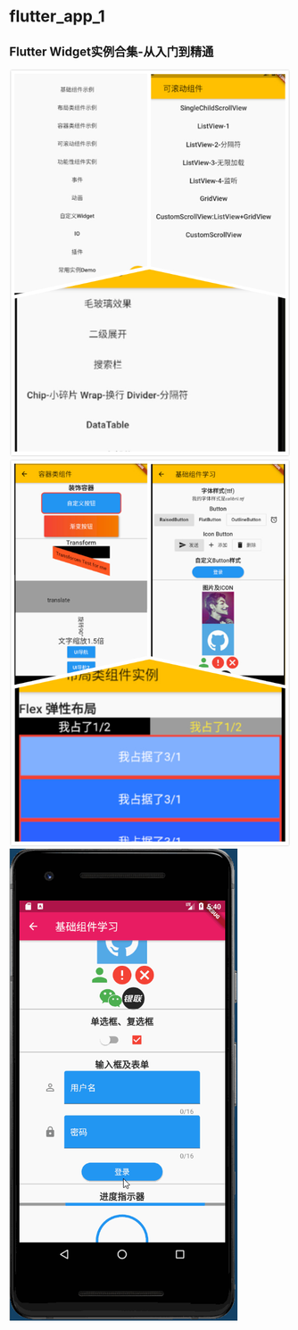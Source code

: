 # flutter_app_1

## Flutter Widget实例合集-从入门到精通

![image](https://raw.githubusercontent.com/wuxinxi/flutter_app_1/master/screenImg/img_1.jpg)
![image](https://raw.githubusercontent.com/wuxinxi/flutter_app_1/master/screenImg/img_2.jpg)
![image](https://raw.githubusercontent.com/wuxinxi/flutter_app_1/master/screenImg/flutter_app_1.gif)

